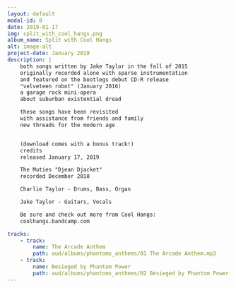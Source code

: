 ```yaml
---
layout: default
modal-id: 8
date: 2019-01-17
img: split_with_cool_hangs.png
album_name: Split with Cool Hangs
alt: image-alt
project-date: January 2019
description: |
    both songs written by Jake Taylor in the fall of 2015
    originally recorded alone with sparse instrumentation
    and featured on the bootlegs debut CD-R release
    "velveteen robot" (January 2016)
    a garage rock mini-opera
    about suburban existential dread

    these songs have been revisited
    with assistance from friends and family
    new threads for the modern age


    (download comes with a bonus track!)
    credits
    released January 17, 2019

    The Muties "Djean Djacket"
    recorded December 2018

    Charlie Taylor - Drums, Bass, Organ

    Jake Taylor - Guitars, Vocals

    Be sure and check out more from Cool Hangs:
    coolhangs.bandcamp.com

tracks:
    - track:
        name: The Arcade Anthem
        path: aud/albums/phantoms_anthems/01 The Arcade Anthem.mp3
    - track:
        name: Besieged by Phantom Power
        path: aud/albums/phantoms_anthems/02 Besieged by Phantom Power.mp3
---
```

<!-- # Hello world
![My helpful screenshot](aud/albums/screenshot.jpg_site/aud/albums/items_of_interest/01 The Cincinnati Cobra.mp3) -->